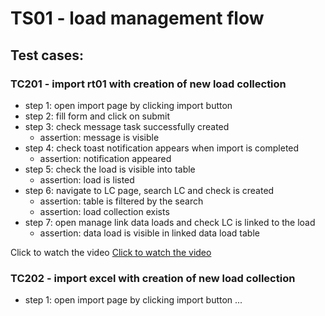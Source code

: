 # TS01 - load management flow

## Test cases:


### TC201 - import rt01 with creation of new load collection
- step 1: open import page by clicking import button
- step 2: fill form and click on submit
- step 3: check message task successfully created
     - assertion: message is visible
- step 4: check toast notification appears when import is completed
     - assertion: notification appeared
- step 5: check the load is visible into table
     - assertion: load is listed
- step 6: navigate to LC page, search LC and check is created
     - assertion: table is filtered by the search
     - assertion: load collection exists
- step 7: open manage link data loads and check LC is linked to the load
     - assertion: data load is visible in linked data load table

Click to watch the video
[Click to watch the video](videos/tc201.webm)

### TC202 - import excel with creation of new load collection
- step 1: open import page by clicking import button
...